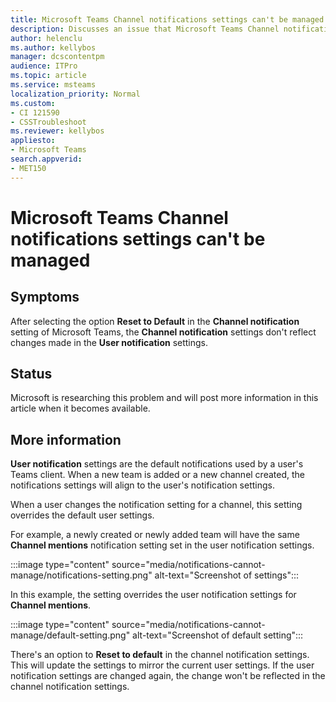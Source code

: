 ```yaml
---
title: Microsoft Teams Channel notifications settings can't be managed
description: Discusses an issue that Microsoft Teams Channel notifications can't be managed by the User notification settings when it's modified.
author: helenclu
ms.author: kellybos
manager: dcscontentpm
audience: ITPro 
ms.topic: article 
ms.service: msteams
localization_priority: Normal
ms.custom: 
- CI 121590
- CSSTroubleshoot
ms.reviewer: kellybos
appliesto:
- Microsoft Teams
search.appverid: 
- MET150
---
```


# Microsoft Teams Channel notifications settings can't be managed

## Symptoms

After selecting the option **Reset to Default** in the **Channel notification** setting of Microsoft Teams, the **Channel notification** settings don't reflect changes made in the **User notification** settings.

## Status

Microsoft is researching this problem and will post more information in this article when it becomes available.

## More information

**User notification** settings are the default notifications used by a user's Teams client. When a new team is added or a new channel created, the notifications settings will align to the user's notification settings.

When a user changes the notification setting for a channel, this setting overrides the default user settings.

For example, a newly created or newly added team will have the same **Channel mentions** notification setting set in the user notification settings.

:::image type="content" source="media/notifications-cannot-manage/notifications-setting.png" alt-text="Screenshot of settings":::

In this example, the setting overrides the user notification settings for **Channel mentions**.

:::image type="content" source="media/notifications-cannot-manage/default-setting.png" alt-text="Screenshot of default setting":::

There's an option to **Reset to default** in the channel notification settings. This will update the settings to mirror the current user settings. If the user notification settings are changed again, the change won't be reflected in the channel notification settings.
